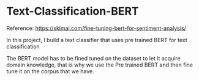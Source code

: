 # Text-Classification-BERT

Reference: https://skimai.com/fine-tuning-bert-for-sentiment-analysis/

In this project, I build a text classifier that uses pre trained BERT for text classification

The BERT model has to be fined tuned on the dataset to let it acquire domain knowledge, that is why we use the Pre trained BERT and then fine tune it on the corpus that we have.
